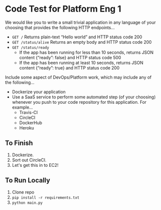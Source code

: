 # Code Test for Platform Eng 1

We would like you to write a small trivial application in any language of your choosing that provides the following HTTP endpoints…

- `GET /` Returns plain-text “Hello world” and HTTP status code 200
- `GET /status/alive` Returns an empty body and HTTP status code 200
- `GET /status/ready`
  - If the app has been running for less than 10 seconds, returns JSON content {“ready”: false} and HTTP status code 500
  - If the app has been running at least 10 seconds, returns JSON content {“ready”: true} and HTTP status code 200

Include some aspect of DevOps/Platform work, which may include any of the following...

- Dockerize your application
- Use a SaaS service to perform some automated step (of your choosing) whenever you push to your code repository for this application. For example...
  - Travis-CI
  - CircleCI
  - DockerHub
  - Heroku

## To Finish
1. Dockerize.
2. Sort out CircleCI.
3. Let's get this in to EC2!

## To Run Locally
1. Clone repo
2. `pip install -r requirements.txt`
3. `python main.py`

